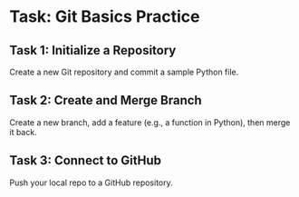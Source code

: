 # Task: Git Basics Practice

## Task 1: Initialize a Repository
Create a new Git repository and commit a sample Python file.

## Task 2: Create and Merge Branch
Create a new branch, add a feature (e.g., a function in Python), then merge it back.

## Task 3: Connect to GitHub
Push your local repo to a GitHub repository.